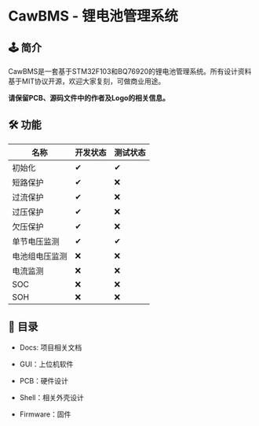 # CawBMS - 锂电池管理系统

## 🕹 简介

CawBMS是一套基于STM32F103和BQ76920的锂电池管理系统。所有设计资料基于MIT协议开源，欢迎大家复刻，可做商业用途。

**请保留PCB、源码文件中的作者及Logo的相关信息。**

## 🛠 功能

| 名称      | 开发状态 | 测试状态 |
| ------- | ---- | ---- |
| 初始化     | ✔    | ✔    |
| 短路保护    | ✔    | ❌    |
| 过流保护    | ✔    | ❌    |
| 过压保护    | ✔    | ❌    |
| 欠压保护    | ✔    | ❌    |
| 单节电压监测  | ✔    | ✔    |
| 电池组电压监测 | ❌    | ❌    |
| 电流监测    | ❌    | ❌    |
| SOC     | ❌    | ❌    |
| SOH     | ❌    | ❌    |

## 📰 目录

* Docs: 项目相关文档

* GUI：上位机软件

* PCB：硬件设计

* Shell：相关外壳设计

* Firmware：固件

